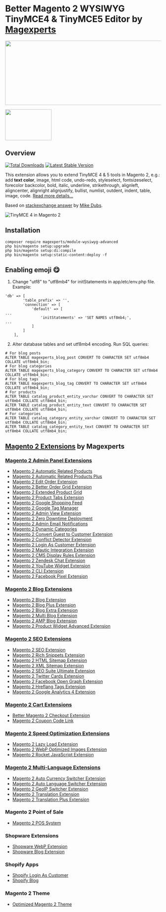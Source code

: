 # Better Magento 2 WYSIWYG TinyMCE4 & TinyMCE5 Editor by [Magexperts](https://magexperts.com)

<a href="https://savelife.in.ua/en/donate-en/#donate-army-card-monthly"><img width="830" height="208" src="https://cm.magexperts.com/blog/support-ukraine.png"></a>

<img width="150" height="100" src="https://magexperts.com/media/wysiwyg/made_in_ukraine.jpg">

## Overview 

[![Total Downloads](https://poser.pugx.org/magexperts/module-wysiwyg-advanced/downloads)](https://packagist.org/packages/magexperts/module-wysiwyg-advanced)
[![Latest Stable Version](https://poser.pugx.org/magexperts/module-wysiwyg-advanced/v/stable)](https://packagist.org/packages/magexperts/module-wysiwyg-advanced)

This extension allows you to extend TinyMCE 4 & 5 tools in Magento 2, e.g.: add <strong>text color</strong>, image, html code, undo-redo, styleselect, fontsizeselect, forecolor backcolor, bold, italic, underline, strikethrough, alignleft, aligncenter, alignright alignjustify, bullist, numlist, outdent, indent, table, image, code. [Read more details...](https://magexperts.com/blog/magento-2.3-tinymce-4-text-color-tool-missing)

Based on [stackexchange answer](https://magento.stackexchange.com/questions/263745/magento-2-3-tinymce4-toolbar-and-plugin-configuration#answer-263891) by [Mike Dubs](https://magento.stackexchange.com/users/77224/mike-dubs).


<div>
          <img
            src="https://magexperts.com/media/wysiwyg/Blog/TinyMCE4-magento2-v2.png"
            alt="TinyMCE 4 in Magento 2" />
</div>

## Installation
```
composer require magexperts/module-wysiwyg-advanced
php bin/magento setup:upgrade
php bin/magento setup:di:compile
php bin/magento setup:static-content:deploy -f
```

## Enabling emoji 😋
1. Change "utf8" to "utf8mb4" for initStatements in app/etc/env.php file. Example:
```
'db' => [
        'table_prefix' => '',
        'connection' => [
            'default' => [
...
                'initStatements' => 'SET NAMES utf8mb4;',
...
            ]
        ]
    ],
```

2. Alter database tables and set utf8mb4 encoding. Run SQL queries:
```
# For blog posts
ALTER TABLE magexperts_blog_post CONVERT TO CHARACTER SET utf8mb4 COLLATE utf8mb4_bin;
# For blog categories
ALTER TABLE magexperts_blog_category CONVERT TO CHARACTER SET utf8mb4 COLLATE utf8mb4_bin;
# For blog tags
ALTER TABLE magexperts_blog_tag CONVERT TO CHARACTER SET utf8mb4 COLLATE utf8mb4_bin;
# For products
ALTER TABLE catalog_product_entity_varchar CONVERT TO CHARACTER SET utf8mb4 COLLATE utf8mb4_bin;
ALTER TABLE catalog_product_entity_text CONVERT TO CHARACTER SET utf8mb4 COLLATE utf8mb4_bin;
# For categories
ALTER TABLE catalog_category_entity_varchar CONVERT TO CHARACTER SET utf8mb4 COLLATE utf8mb4_bin;
ALTER TABLE catalog_category_entity_text CONVERT TO CHARACTER SET utf8mb4 COLLATE utf8mb4_bin;
```


## [Magento 2 Extensions](https://magexperts.com/magento-2-extensions) by Magexperts
### [Magento 2 Admin Panel Extensions](https://magexperts.com/magento-2-extensions/admin-extensions)
  * [Magento 2 Automatic Related Products](https://magexperts.com/magento-2-automatic-related-products)
  * [Magento 2 Automatic Related Products Plus](https://magexperts.com/magento-2-automatic-related-products/pricing)
  * [Magento 2 Edit Order Extension](https://magexperts.com/magento-2-edit-order-extension)
  * [Magento 2 Better Order Grid Extension](https://magexperts.com/magento-2-better-order-grid-extension)
  * [Magento 2 Extended Product Grid](https://magexperts.com/magento-2-product-grid-inline-editor)
  * [Magento 2 Product Tabs Extension](https://magexperts.com/magento-2/extensions/product-tabs)
  * [Magento 2 Google Shopping Feed](https://magexperts.com/magento-2-google-shopping-feed-extension)
  * [Magento 2 Google Tag Manager](https://magexperts.com/magento-2-google-tag-manager)
  * [Magento 2 Admin View Extension](https://magexperts.com/magento-2-admin-view-extension)
  * [Magento 2 Zero Downtime Deployment](https://magexperts.com/blog/magento-2-zero-downtime-deployment)
  * [Magento 2 Admin Email Notifications](https://magexperts.com/magento-2-admin-email-notifications)
  * [Magento 2 Dynamic Categories](https://magexperts.com/magento-2-dynamic-categories)
  * [Magento 2 Convert Guest to Customer Extension](https://magexperts.com/magento2-convert-guest-to-customer)
  * [Magento 2 Conflict Detector Extension](https://magexperts.com/magento2-conflict-detector)
  * [Magento 2 Login As Customer Extension](https://magexperts.com/login-as-customer-magento-2-extension)
  * [Magento 2 Mautic Integration Extension](https://magexperts.com/magento-2-mautic-extension)
  * [Magento 2 CMS Display Rules Extension](https://magexperts.com/magento-2-cms-display-rules-extension)
  * [Magento 2 Zendesk Chat Extension](https://magexperts.com/magento-2-zendesk-chat-extension)
  * [Magento 2 YouTube Widget Extension](https://magexperts.com/magento2-youtube-extension)
  * [Magento 2 CLI Extension](https://magexperts.com/magento2-cli-extension)
  * [Magento 2 Facebook Pixel Extension](https://magexperts.com/magento-2-facebook-pixel-extension)

### [Magento 2 Blog Extensions](https://magexperts.com/magento-2-extensions/blog-extensions)

  * [Magento 2 Blog Extension](https://magexperts.com/magento2-blog-extension)
  * [Magento 2 Blog Plus Extension](https://magexperts.com/magento2-blog-extension/pricing)
  * [Magento 2 Blog Extra Extension](https://magexperts.com/magento2-blog-extension/pricing)
  * [Magento 2 Multi Blog Extension](https://magexperts.com/magento-2-multi-blog-extension)
  * [Magento 2 AMP Blog Extension](https://magexperts.com/magento-2-amp-blog-extension)
  * [Magento 2 Product Widget Advanced Extension](https://magexperts.com/magento-2-product-widget)


### [Magento 2 SEO Extensions](https://magexperts.com/magento-2-extensions/magento-2-seo-extensions)

  * [Magento 2 SEO Extension](https://magexperts.com/magento-2-seo-extension)
  * [Magento 2 Rich Snippets Extension](https://magexperts.com/magento-2-rich-snippets)
  * [Magento 2 HTML Sitemap Extension](https://magexperts.com/magento-2-html-sitemap-extension)
  * [Magento 2 XML Sitemap Extension](https://magexperts.com/magento-2-xml-sitemap-extension)
  * [Magento 2 SEO Suite Ultimate Extension](https://magexperts.com/magento-2-seo-suite-ultimate-extension)
  * [Magento 2 Twitter Cards Extension](https://magexperts.com/magento-2-twitter-cards-extension)
  * [Magento 2 Facebook Open Graph Extension](https://magexperts.com/magento-2-open-graph-extension-og-tags)
  * [Magento 2 Hreflang Tags Extension](https://magexperts.com/magento2-alternate-hreflang-extension)
  * [Magento 2 Google Analytics 4 Extension](https://magexperts.com/magento-2-google-analytics-4)
 
### [Magento 2 Cart Extensions](https://magexperts.com/magento-2-extensions/cart-extensions)

  * [Better Magento 2 Checkout Extension](https://magexperts.com/better-magento-2-checkout-extension)
  * [Magento 2 Coupon Code Link](https://magexperts.com/magento-2-coupon-code-link)

### [Magento 2 Speed Optimization Extensions](https://magexperts.com/magento-2-extensions/speed-optimization-extensions)

  * [Magento 2 Lazy Load Extension](https://magexperts.com/magento-2-image-lazy-load-extension)
  * [Magento 2 WebP Optimized Images Extension](https://magexperts.com/magento-2-webp-optimized-images)
  * [Magento 2 Rocket JavaScript Extension](https://magexperts.com/rocket-javascript-deferred-javascript)

### [Magento 2 Multi-Language Extensions](https://magexperts.com/magento-2-extensions/multi-language-extensions)

  * [Magento 2 Auto Currency Switcher Extension](https://magexperts.com/magento-2-currency-switcher-auto-currency-by-country)
  * [Magento 2 Auto Language Switcher Extension](https://magexperts.com/magento-2-auto-language-switcher)
  * [Magento 2 GeoIP Switcher Extension](https://magexperts.com/magento-2-geoip-switcher-extension)
  * [Magento 2 Translation Extension](https://magexperts.com/magento-2-translation-extension)
  * [Magento 2 Translation Plus Extension](https://magexperts.com/magento-2-translation-extension/pricing)

  ### Magento 2 Point of Sale
  * [Magento 2 POS System](https://magexperts.com/magento-pos-system)
  
  ### Shopware Extensions
  * [Shopware WebP Extension](https://magexperts.com/shopware/extensions/webp)
  * [Shopware Blog Extension](https://magexperts.com/shopware/extensions/blog)
   
  ### Shopify Apps
  * [Shopify Login As Customer](https://apps.shopify.com/login-as-customer)
  * [Shopify Blog](https://apps.shopify.com/magexperts-blog)
  
  ### Magento 2 Theme
  * [Optimized Magento 2 Theme](https://magexperts.com/optimized-magento-2-theme)
